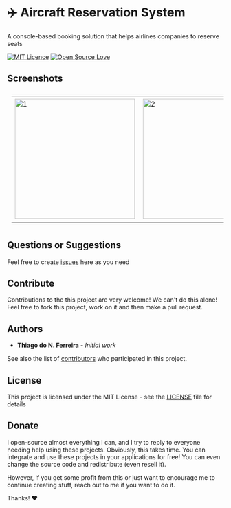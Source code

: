 # ✈️ Aircraft Reservation System

A console-based booking solution that helps airlines companies to reserve seats

[![MIT Licence](https://badges.frapsoft.com/os/mit/mit.svg?v=103)](https://opensource.org/licenses/mit-license.php)
[![Open Source Love](https://badges.frapsoft.com/os/v1/open-source.svg?v=103)](https://github.com/ellerbrock/open-source-badges/)

## Screenshots

<table style="padding:10px">
  <tr>
    <td> 
         <img src="https://user-images.githubusercontent.com/98138701/163860988-afa83c31-cf9f-4865-b5e0-3378ec8dfef7.png"  alt="1" width = 279px ></td>
      
 <td>
  <img src="https://user-images.githubusercontent.com/98138701/163860984-423ed954-c893-46fa-8674-c4c36d74ce1c.png" align="right" alt="2" width = 279px></td>
   <td><img src="https://user-images.githubusercontent.com/98138701/163860986-801ddb80-e8d2-4982-9efa-99bd8e864c1e.png" alt="3" width = 288px ></td>
    
  </tr>
</table>

## Questions or Suggestions

Feel free to create <a href="../../issues">issues</a> here as you need

## Contribute

Contributions to the this project are very welcome! We can't do this alone! Feel free to fork this project, work on it and then make a pull request.

## Authors

* **Thiago do N. Ferreira** - *Initial work*

See also the list of [contributors](../../graphs/contributors) who participated in this project.

## License

This project is licensed under the MIT License - see the [LICENSE](LICENSE) file for details

## Donate

I open-source almost everything I can, and I try to reply to everyone needing help using these projects. Obviously, this takes time. You can integrate and use these projects in your applications for free! You can even change the source code and redistribute (even resell it).

However, if you get some profit from this or just want to encourage me to continue creating stuff, reach out to me if you want to do it.

Thanks! ❤️
